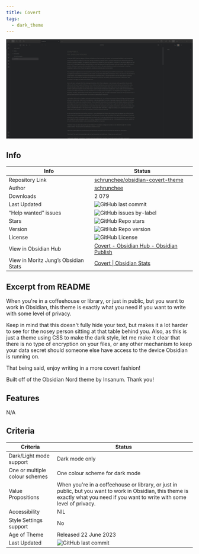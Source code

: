 ```yaml
---
title: Covert
tags:
  - dark_theme
---
```


![Covert Theme Screenshot](https://raw.githubusercontent.com/schrunchee/obsidian-covert-theme/refs/heads/main/obsidian_covert_theme_by_schrunchee.jpg)

## Info

|Info|Status|
|---|---|
|Repository Link|[schrunchee/obsidian-covert-theme](https://github.com/schrunchee/obsidian-covert-theme)|
|Author|[schrunchee](https://github.com/schrunchee)|
|Downloads|2 079|
|Last Updated|![GitHub last commit](https://img.shields.io/github/last-commit/schrunchee/obsidian-covert-theme?color=573E7A&amp;label=last%20update&amp;logo=github&amp;style=for-the-badge)|
|“Help wanted” issues|![GitHub issues by-label](https://img.shields.io/github/issues/schrunchee/obsidian-covert-theme/help%20wanted?color=573E7A&amp;logo=github&amp;style=for-the-badge)|
|Stars|![GitHub Repo stars](https://img.shields.io/github/stars/schrunchee/obsidian-covert-theme?color=573E7A&amp;logo=github&amp;style=for-the-badge)|
|Version|![GitHub Repo version](https://img.shields.io/github/v/release/schrunchee/obsidian-covert-theme?color=573E7A&amp;logo=github&amp;style=for-the-badge&sort=semver)|
|License|![GitHub License](https://img.shields.io/github/license/schrunchee/obsidian-covert-theme?style=for-the-badge)|
|View in Obsidian Hub|[Covert \- Obsidian Hub \- Obsidian Publish](https://publish.obsidian.md/hub/02+-+Community+Expansions/02.05+All+Community+Expansions/Themes/Covert)|
|View in Moritz Jung’s Obsidian Stats|[Covert \| Obsidian Stats](https://www.moritzjung.dev/obsidian-stats/themes/covert/)|

## Excerpt from README

When you're in a coffeehouse or library, or just in public, but you want to work in Obsidian, this theme is exactly what you need if you want to write with some level of privacy.

Keep in mind that this doesn't fully hide your text, but makes it a lot harder to see for the nosey person sitting at that table behind you. Also, as this is just a theme using CSS to make the dark style, let me make it clear that there is no type of encryption on your files, or any other mechanism to keep your data secret should someone else have access to the device Obsidian is running on.

That being said, enjoy writing in a more covert fashion!

Built off of the Obsidian Nord theme by Insanum. Thank you!

## Features

N/A

## Criteria

|Criteria|Status|
|---|---|
|Dark/Light mode support|Dark mode only|
|One or multiple colour schemes|One colour scheme for dark mode|
|Value Propositions|When you're in a coffeehouse or library, or just in public, but you want to work in Obsidian, this theme is exactly what you need if you want to write with some level of privacy.|
|Accessibility|NIL|
|Style Settings support|No|
|Age of Theme|Released 22 June 2023|
|Last Updated|![GitHub last commit](https://img.shields.io/github/last-commit/schrunchee/obsidian-covert-theme?color=573E7A&amp;label=last%20update&amp;logo=github&amp;style=for-the-badge)|
